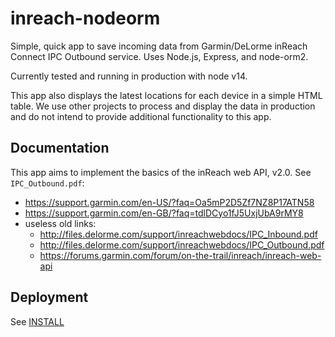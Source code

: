 # inreach-nodeorm

Simple, quick app to save incoming data
from Garmin/DeLorme inReach Connect IPC Outbound service.
Uses Node.js, Express, and node-orm2.

Currently tested and running in production with node v14.

This app also displays the latest locations for each device
in a simple HTML table. We use other projects to process
and display the data in production and do not intend to
provide additional functionality to this app.

## Documentation

This app aims to implement the basics of the inReach web API, v2.0.
See `IPC_Outbound.pdf`:

  * https://support.garmin.com/en-US/?faq=Oa5mP2D5Zf7NZ8P17ATN58
  * https://support.garmin.com/en-GB/?faq=tdlDCyo1fJ5UxjUbA9rMY8
  * useless old links:
    * http://files.delorme.com/support/inreachwebdocs/IPC_Inbound.pdf
    * http://files.delorme.com/support/inreachwebdocs/IPC_Outbound.pdf
    * https://forums.garmin.com/forum/on-the-trail/inreach/inreach-web-api

## Deployment

See [INSTALL](doc/INSTALL.md)
